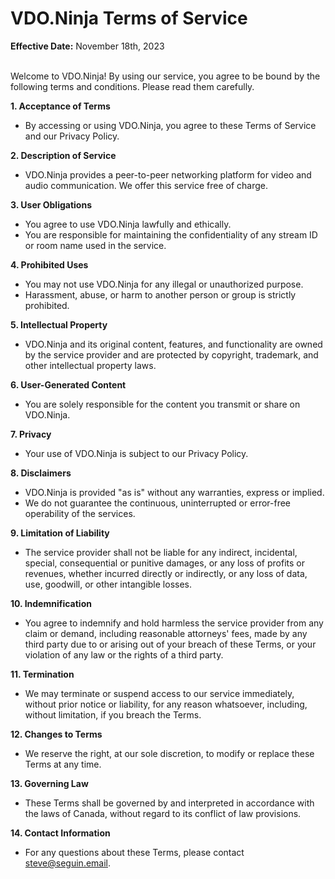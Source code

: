 # VDO.Ninja Terms of Service

**Effective Date:** November 18th, 2023

\
Welcome to VDO.Ninja! By using our service, you agree to be bound by the following terms and conditions. Please read them carefully.

**1. Acceptance of Terms**

* By accessing or using VDO.Ninja, you agree to these Terms of Service and our Privacy Policy.

**2. Description of Service**

* VDO.Ninja provides a peer-to-peer networking platform for video and audio communication. We offer this service free of charge.

**3. User Obligations**

* You agree to use VDO.Ninja lawfully and ethically.
* You are responsible for maintaining the confidentiality of any stream ID or room name used in the service.

**4. Prohibited Uses**

* You may not use VDO.Ninja for any illegal or unauthorized purpose.
* Harassment, abuse, or harm to another person or group is strictly prohibited.

**5. Intellectual Property**

* VDO.Ninja and its original content, features, and functionality are owned by the service provider and are protected by copyright, trademark, and other intellectual property laws.

**6. User-Generated Content**

* You are solely responsible for the content you transmit or share on VDO.Ninja.

**7. Privacy**

* Your use of VDO.Ninja is subject to our Privacy Policy.

**8. Disclaimers**

* VDO.Ninja is provided "as is" without any warranties, express or implied.
* We do not guarantee the continuous, uninterrupted or error-free operability of the services.

**9. Limitation of Liability**

* The service provider shall not be liable for any indirect, incidental, special, consequential or punitive damages, or any loss of profits or revenues, whether incurred directly or indirectly, or any loss of data, use, goodwill, or other intangible losses.

**10. Indemnification**

* You agree to indemnify and hold harmless the service provider from any claim or demand, including reasonable attorneys' fees, made by any third party due to or arising out of your breach of these Terms, or your violation of any law or the rights of a third party.

**11. Termination**

* We may terminate or suspend access to our service immediately, without prior notice or liability, for any reason whatsoever, including, without limitation, if you breach the Terms.

**12. Changes to Terms**

* We reserve the right, at our sole discretion, to modify or replace these Terms at any time.

**13. Governing Law**

* These Terms shall be governed by and interpreted in accordance with the laws of Canada, without regard to its conflict of law provisions.

**14. Contact Information**

* For any questions about these Terms, please contact [steve@seguin.email](mailto:steve@seguin.email).
